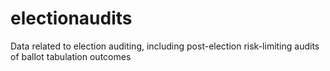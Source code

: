 # electionaudits
Data related to election auditing, including post-election risk-limiting audits of ballot tabulation outcomes
